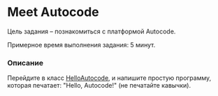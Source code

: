 # Meet Autocode

Цель задания – познакомиться с платформой Autocode.

Примерное время выполнения задания: 5 минут.

### Описание
Перейдите в класс [HelloAutocode](src/main/java/com/epam/rd/autotasks/meetautocode/HelloAutocode.java), и напишите простую программу, которая печатает: "Hello, Autocode!" (не печатайте кавычки).

